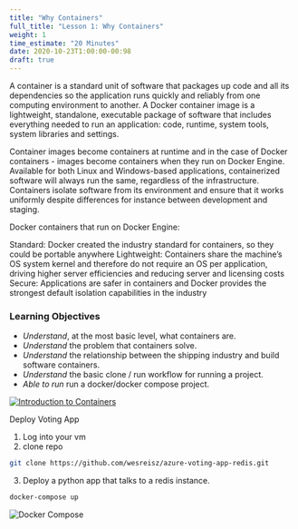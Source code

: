 ```yaml
---
title: "Why Containers"
full_title: "Lesson 1: Why Containers"
weight: 1
time_estimate: "20 Minutes"
date: 2020-10-23T1:00:00-00:98
draft: true
---
```

A container is a standard unit of software that packages up code and all its dependencies so the application runs quickly and reliably from one computing environment to another. A Docker container image is a lightweight, standalone, executable package of software that includes everything needed to run an application: code, runtime, system tools, system libraries and settings.

Container images become containers at runtime and in the case of Docker containers - images become containers when they run on Docker Engine. Available for both Linux and Windows-based applications, containerized software will always run the same, regardless of the infrastructure. Containers isolate software from its environment and ensure that it works uniformly despite differences for instance between development and staging.

Docker containers that run on Docker Engine:

Standard: Docker created the industry standard for containers, so they could be portable anywhere
Lightweight: Containers share the machine’s OS system kernel and therefore do not require an OS per application, driving higher server efficiencies and reducing server and licensing costs
Secure: Applications are safer in containers and Docker provides the strongest default isolation capabilities in the industry

### Learning Objectives
* *Understand*, at the most basic level, what containers are.
* *Understand* the problem that containers solve.
* *Understand* the relationship between the shipping industry and build software containers.
* *Understand* the basic clone / run workflow for running a project. 
* *Able to run* run a docker/docker compose project.


[![Introduction to Containers](/getting_started_with_containerization/images/lesson1/why-containers.jpg)](https://docs.google.com/presentation/d/16xibcNq2qj8n5_unedSWt1PXymiocNkeHLcWRfIuhbU/edit#slide=id.p)


Deploy Voting App
1. Log into your vm
1. clone repo
```bash
git clone https://github.com/wesreisz/azure-voting-app-redis.git
```
3. Deploy a python app that talks to a redis instance.
```bash
docker-compose up
```
![Docker Compose](/getting_started_with_containerization/images/lesson1/1-1-example.png "Docker Compose")

